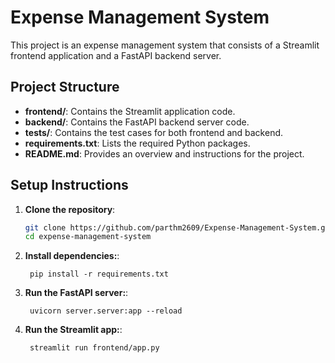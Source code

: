 # Expense Management System

This project is an expense management system that consists of a Streamlit frontend application and a FastAPI backend server.


## Project Structure

- **frontend/**: Contains the Streamlit application code.
- **backend/**: Contains the FastAPI backend server code.
- **tests/**: Contains the test cases for both frontend and backend.
- **requirements.txt**: Lists the required Python packages.
- **README.md**: Provides an overview and instructions for the project.


## Setup Instructions

1. **Clone the repository**:
   ```bash
   git clone https://github.com/parthm2609/Expense-Management-System.git
   cd expense-management-system
   ```
1. **Install dependencies:**:   
   ```commandline
    pip install -r requirements.txt
   ```
1. **Run the FastAPI server:**:   
   ```commandline
    uvicorn server.server:app --reload
   ```
1. **Run the Streamlit app:**:   
   ```commandline
    streamlit run frontend/app.py
   ```
